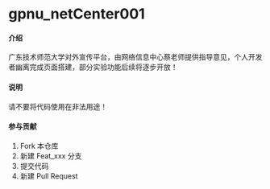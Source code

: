 # gpnu_netCenter001

#### 介绍
广东技术师范大学对外宣传平台，由网络信息中心蔡老师提供指导意见，个人开发者幽离完成页面搭建，部分实验功能后续将逐步开放！

#### 说明

请不要将代码使用在非法用途！

#### 参与贡献

1.  Fork 本仓库
2.  新建 Feat_xxx 分支
3.  提交代码
4.  新建 Pull Request